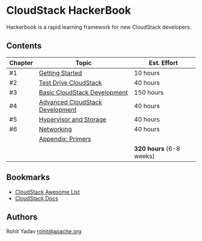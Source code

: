 # CloudStack HackerBook

Hackerbook is a rapid learning framework for new CloudStack developers.

## Contents

| Chapter | Topic | Est. Effort |
| ------- | ----- | ----------- |
| #1 | [Getting Started](0-init.md) | 10 hours |
| #2 | [Test Drive CloudStack](1-user.md) | 40 hours |
| #3 | [Basic CloudStack Development](2-dev.md) | 150 hours |
| #4 | [Advanced CloudStack Development](3-adv.md) | 40 hours |
| #5 | [Hypervisor and Storage](4-compute-storage.md) | 40 hours |
| #6 | [Networking](5-network.md) | 40 hours |
|    | [Appendix: Primers](primer/index.md) | |
| | | **320 hours** (6-8 weeks) |

## Bookmarks

- [CloudStack Awesome List](https://github.com/resmo/awesome-cloudstack)
- [CloudStack Docs](http://docs.cloudstack.apache.org/en/latest/)

## Authors

Rohit Yadav <rohit@apache.org>
